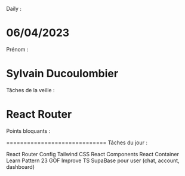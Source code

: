 Daily :

# 06/04/2023

Prénom :

# Sylvain Ducoulombier

Tâches de la veille :

# React Router

Points bloquants :

=============================
Tâches du jour :

React Router
Config Tailwind CSS
React Components
React Container
Learn Pattern 23 GOF
Improve TS
SupaBase pour user (chat, account, dashboard)
